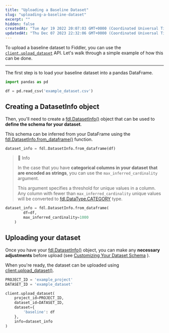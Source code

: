 ```yaml
---
title: "Uploading a Baseline Dataset"
slug: "uploading-a-baseline-dataset"
excerpt: ""
hidden: false
createdAt: "Tue Apr 19 2022 20:07:03 GMT+0000 (Coordinated Universal Time)"
updatedAt: "Thu Dec 07 2023 22:32:06 GMT+0000 (Coordinated Universal Time)"
---
```

To upload a baseline dataset to Fiddler, you can use the [`client.upload_dataset`](ref:clientupload_dataset) API. Let's walk through a simple example of how this can be done.

***

The first step is to load your baseline dataset into a pandas DataFrame.

```python
import pandas as pd

df = pd.read_csv('example_dataset.csv')
```

## Creating a DatasetInfo object

Then, you'll need to create a [fdl.DatasetInfo()](ref:fdldatasetinfo) object that can be used to **define the schema for your dataset**.

This schema can be inferred from your DataFrame using the [fdl.DatasetInfo.from_dataframe()](ref:fdldatasetinfofrom_dataframe) function.

```python
dataset_info = fdl.DatasetInfo.from_dataframe(df)
```

> 📘 Info
> 
> In the case that you have **categorical columns in your dataset that are encoded as strings**, you can use the `max_inferred_cardinality` argument.
> 
> This argument specifies a threshold for unique values in a column. Any column with fewer than `max_inferred_cardinality` unique values will be converted to [fdl.DataType.CATEGORY](ref:fdldatatype)  type.

```python
dataset_info = fdl.DatasetInfo.from_dataframe(
        df=df,
        max_inferred_cardinality=1000
    )
```

## Uploading your dataset

Once you have your [fdl.DatasetInfo()](ref:fdldatasetinfo) object, you can make any **necessary adjustments** before upload (see [Customizing Your Dataset Schema](doc:customizing-your-dataset-schema) ).

When you're ready, the dataset can be uploaded using [client.upload_dataset()](ref:clientupload_dataset).

```python
PROJECT_ID = 'example_project'
DATASET_ID = 'example_dataset'

client.upload_dataset(
    project_id=PROJECT_ID,
    dataset_id=DATASET_ID,
    dataset={
        'baseline': df
    },
    info=dataset_info
)
```
